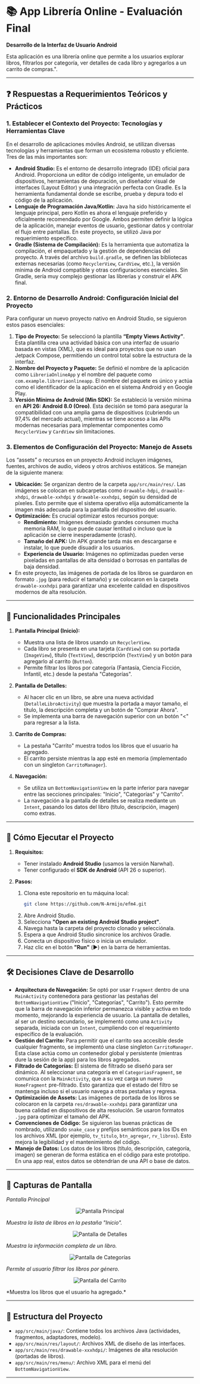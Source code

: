 # 📚 App Librería Online - Evaluación Final

**Desarrollo de la Interfaz de Usuario Android**

Esta aplicación es una librería online que permite a los usuarios explorar libros, filtrarlos por categoría, ver detalles de cada libro y agregarlos a un carrito de compras.".

---

## ❓ Respuestas a Requerimientos Teóricos y Prácticos

### 1. Establecer el Contexto del Proyecto: Tecnologías y Herramientas Clave

En el desarrollo de aplicaciones móviles Android, se utilizan diversas tecnologías y herramientas que forman un ecosistema robusto y eficiente. Tres de las más importantes son:

*   **Android Studio:** Es el entorno de desarrollo integrado (IDE) oficial para Android. Proporciona un editor de código inteligente, un emulador de dispositivos, herramientas de depuración, un diseñador visual de interfaces (Layout Editor) y una integración perfecta con Gradle. Es la herramienta fundamental donde se escribe, prueba y depura todo el código de la aplicación.
*   **Lenguaje de Programación Java/Kotlin:** Java ha sido históricamente el lenguaje principal, pero Kotlin es ahora el lenguaje preferido y oficialmente recomendado por Google. Ambos permiten definir la lógica de la aplicación, manejar eventos de usuario, gestionar datos y controlar el flujo entre pantallas. En este proyecto, se utilizó Java por requerimiento específico.
*   **Gradle (Sistema de Compilación):** Es la herramienta que automatiza la compilación, el empaquetado y la gestión de dependencias del proyecto. A través del archivo `build.gradle`, se definen las bibliotecas externas necesarias (como `RecyclerView`, `CardView`, etc.), la versión mínima de Android compatible y otras configuraciones esenciales. Sin Gradle, sería muy complejo gestionar las librerías y construir el APK final.

### 2. Entorno de Desarrollo Android: Configuración Inicial del Proyecto

Para configurar un nuevo proyecto nativo en Android Studio, se siguieron estos pasos esenciales:

1.  **Tipo de Proyecto:** Se seleccionó la plantilla **“Empty Views Activity”**. Esta plantilla crea una actividad básica con una interfaz de usuario basada en vistas (XML), que es ideal para proyectos que no usan Jetpack Compose, permitiendo un control total sobre la estructura de la interfaz.
2.  **Nombre del Proyecto y Paquete:** Se definió el nombre de la aplicación como `LibreriaOnlineApp` y el nombre del paquete como `com.example.libreriaonlineapp`. El nombre del paquete es único y actúa como el identificador de la aplicación en el sistema Android y en Google Play.
3.  **Versión Mínima de Android (Min SDK):** Se estableció la versión mínima en **API 26: Android 8.0 (Oreo)**. Esta decisión se tomó para asegurar la compatibilidad con una amplia gama de dispositivos (cubriendo un 97,4% del mercado actual), mientras se tiene acceso a las APIs modernas necesarias para implementar componentes como `RecyclerView` y `CardView` sin limitaciones.

### 3. Elementos de Configuración del Proyecto: Manejo de Assets

Los “assets” o recursos en un proyecto Android incluyen imágenes, fuentes, archivos de audio, videos y otros archivos estáticos. Se manejan de la siguiente manera:

*   **Ubicación:** Se organizan dentro de la carpeta `app/src/main/res/`. Las imágenes se colocan en subcarpetas como `drawable-hdpi`, `drawable-xhdpi`, `drawable-xxhdpi` y `drawable-xxxhdpi`, según su densidad de píxeles. Esto permite que el sistema operativo elija automáticamente la imagen más adecuada para la pantalla del dispositivo del usuario.
*   **Optimización:** Es crucial optimizar estos recursos porque:
    *   **Rendimiento:** Imágenes demasiado grandes consumen mucha memoria RAM, lo que puede causar lentitud o incluso que la aplicación se cierre inesperadamente (crash).
    *   **Tamaño del APK:** Un APK grande tarda más en descargarse e instalar, lo que puede disuadir a los usuarios.
    *   **Experiencia de Usuario:** Imágenes no optimizadas pueden verse pixeladas en pantallas de alta densidad o borrosas en pantallas de baja densidad.
*   En este proyecto, las imágenes de portada de los libros se guardaron en formato `.jpg` (para reducir el tamaño) y se colocaron en la carpeta `drawable-xxxhdpi` para garantizar una excelente calidad en dispositivos modernos de alta resolución.

---

## 🎯 Funcionalidades Principales

1.  **Pantalla Principal (Inicio):**
    *   Muestra una lista de libros usando un `RecyclerView`.
    *   Cada libro se presenta en una tarjeta (`CardView`) con su portada (`ImageView`), título (`TextView`), descripción (`TextView`) y un botón para agregarlo al carrito (`Button`).
    *   Permite filtrar los libros por categoría (Fantasía, Ciencia Ficción, Infantil, etc.) desde la pestaña "Categorías".

2.  **Pantalla de Detalles:**
    *   Al hacer clic en un libro, se abre una nueva actividad (`DetalleLibroActivity`) que muestra la portada a mayor tamaño, el título, la descripción completa y un botón de "Comprar Ahora".
    *   Se implementa una barra de navegación superior con un botón "<" para regresar a la lista.

3.  **Carrito de Compras:**
    *   La pestaña "Carrito" muestra todos los libros que el usuario ha agregado.
    *   El carrito persiste mientras la app esté en memoria (implementado con un singleton `CarritoManager`).

4.  **Navegación:**
    *   Se utiliza un `BottomNavigationView` en la parte inferior para navegar entre las secciones principales: "Inicio", "Categorías" y "Carrito".
    *   La navegación a la pantalla de detalles se realiza mediante un `Intent`, pasando los datos del libro (título, descripción, imagen) como extras.

---

## 🚀 Cómo Ejecutar el Proyecto

1.  **Requisitos:**
    *   Tener instalado **Android Studio** (usamos la versión Narwhal).
    *   Tener configurado el **SDK de Android** (API 26 o superior).

2.  **Pasos:**
    1.  Clona este repositorio en tu máquina local:
        ```bash
        git clone https://github.com/N-Armijo/efm4.git
        ```
    2.  Abre Android Studio.
    3.  Selecciona **"Open an existing Android Studio project"**.
    4.  Navega hasta la carpeta del proyecto clonado y selecciónala.
    5.  Espera a que Android Studio sincronice los archivos Gradle.
    6.  Conecta un dispositivo físico o inicia un emulador.
    7.  Haz clic en el botón **"Run"** (▶️) en la barra de herramientas.

---

## 🛠️ Decisiones Clave de Desarrollo

*   **Arquitectura de Navegación:** Se optó por usar `Fragment` dentro de una `MainActivity` contenedora para gestionar las pestañas del `BottomNavigationView` ("Inicio", "Categorías", "Carrito"). Esto permite que la barra de navegación inferior permanezca visible y activa en todo momento, mejorando la experiencia de usuario. La pantalla de detalles, al ser un destino secundario, se implementó como una `Activity` separada, iniciada con un `Intent`, cumpliendo con el requerimiento específico de la evaluación.
*   **Gestión del Carrito:** Para permitir que el carrito sea accesible desde cualquier fragmento, se implementó una clase singleton `CarritoManager`. Esta clase actúa como un contenedor global y persistente (mientras dure la sesión de la app) para los libros agregados.
*   **Filtrado de Categorías:** El sistema de filtrado se diseñó para ser dinámico. Al seleccionar una categoría en el `CategoriasFragment`, se comunica con la `MainActivity`, que a su vez carga un nuevo `HomeFragment` pre-filtrado. Esto garantiza que el estado del filtro se mantenga incluso si el usuario navega a otras pestañas y regresa.
*   **Optimización de Assets:** Las imágenes de portada de los libros se colocaron en la carpeta `res/drawable-xxxhdpi` para garantizar una buena calidad en dispositivos de alta resolución. Se usaron formatos `.jpg` para optimizar el tamaño del APK.
*   **Convenciones de Código:** Se siguieron las buenas prácticas de nombrado, utilizando `snake_case` y prefijos semánticos para los IDs en los archivos XML (por ejemplo, `tv_titulo`, `btn_agregar`, `rv_libros`). Esto mejora la legibilidad y el mantenimiento del código.
*   **Manejo de Datos:** Los datos de los libros (título, descripción, categoría, imagen) se generan de forma estática en el código para este prototipo. En una app real, estos datos se obtendrían de una API o base de datos.

---

## 📸 Capturas de Pantalla

*Pantalla Principal*

<p align="center">
  <img src="capturas/pantalla_principal.png" alt="Pantalla Principal">
</p>

*Muestra la lista de libros en la pestaña "Inicio".*

<p align="center">
  <img src="capturas/pantalla_detalles.png" alt="Pantalla de Detalles">
</p>

*Muestra la información completa de un libro.*

<p align="center">
  <img src="capturas/pantalla_categorias.png" alt="Pantalla de Categorías">
</p>

*Permite al usuario filtrar los libros por género.*

<p align="center">
  <img src="capturas/pantalla_carrito.png" alt="Pantalla del Carrito">
</p>
*Muestra los libros que el usuario ha agregado.*

---

## 📁 Estructura del Proyecto

*   `app/src/main/java/`: Contiene todos los archivos Java (actividades, fragmentos, adaptadores, modelo).
*   `app/src/main/res/layout/`: Archivos XML de diseño de las interfaces.
*   `app/src/main/res/drawable-xxxhdpi/`: Imágenes de alta resolución (portadas de libros).
*   `app/src/main/res/menu/`: Archivo XML para el menú del `BottomNavigationView`.

---